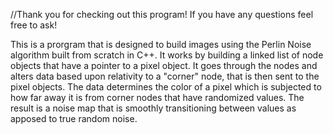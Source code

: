 //Thank you for checking out this program! If you have any questions feel free to ask!

This is a prorgram that is designed to build images using the Perlin Noise algorithm built from scratch in C++.
It works by building a linked list of node objects that have a pointer to a pixel object.
It goes through the nodes and alters data based upon relativity to a "corner" node, that is then sent to the pixel objects. 
The data determines the color of a pixel which is subjected to how far away it is from corner nodes that have randomized values.
The result is a noise map that is smoothly transitioning between values as apposed to true random noise. 
